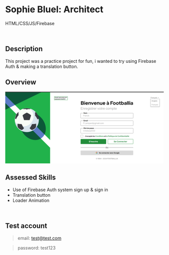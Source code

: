 &nbsp;
# Sophie Bluel: Architect

HTML/CSS/JS/Firebase

&nbsp;
## Description

This project was a practice project for fun, i wanted to try using Firebase Auth & making a translation button.

## Overview

![Footballia Desktop](/Assets/screenshot-desktop.png "Footballia Desktop")

## Assessed Skills

- Use of Firebase Auth system sign up & sign in
- Translation button
- Loader Animation

&nbsp;

## Test account

> email: test@test.com

> password: test123 

&nbsp;
